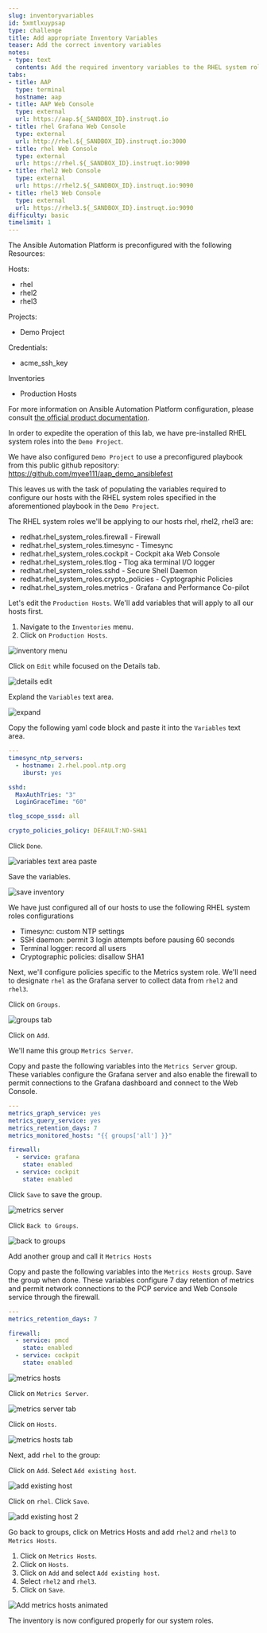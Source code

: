 ```yaml
---
slug: inventoryvariables
id: 5xmtlxuypsap
type: challenge
title: Add appropriate Inventory Variables
teaser: Add the correct inventory variables
notes:
- type: text
  contents: Add the required inventory variables to the RHEL system roles playbook.
tabs:
- title: AAP
  type: terminal
  hostname: aap
- title: AAP Web Console
  type: external
  url: https://aap.${_SANDBOX_ID}.instruqt.io
- title: rhel Grafana Web Console
  type: external
  url: http://rhel.${_SANDBOX_ID}.instruqt.io:3000
- title: rhel Web Console
  type: external
  url: https://rhel.${_SANDBOX_ID}.instruqt.io:9090
- title: rhel2 Web Console
  type: external
  url: https://rhel2.${_SANDBOX_ID}.instruqt.io:9090
- title: rhel3 Web Console
  type: external
  url: https://rhel3.${_SANDBOX_ID}.instruqt.io:9090
difficulty: basic
timelimit: 1
---
```


The Ansible Automation Platform is preconfigured with the following Resources:

Hosts:

- rhel
- rhel2
- rhel3

Projects:

- Demo Project

Credentials:

- acme_ssh_key

Inventories

- Production Hosts

For more information on Ansible Automation Platform configuration, please consult [the official product documentation](https://access.redhat.com/documentation/en-us/red_hat_ansible_automation_platform/2.2).

In order to expedite the operation of this lab, we have pre-installed RHEL system roles into the `Demo Project`.

We have also configured `Demo Project` to use a preconfigured playbook from this public github repository:
<https://github.com/myee111/aap_demo_ansiblefest>

This leaves us with the task of populating the variables required to configure our hosts with the RHEL system roles specified in the aforementioned playbook in the `Demo Project`.

The RHEL system roles we'll be applying to our hosts rhel, rhel2, rhel3 are:

- redhat.rhel_system_roles.firewall - Firewall
- redhat.rhel_system_roles.timesync - Timesync
- redhat.rhel_system_roles.cockpit - Cockpit aka Web Console
- redhat.rhel_system_roles.tlog - Tlog aka terminal I/O logger
- redhat.rhel_system_roles.sshd - Secure Shell Daemon
- redhat.rhel_system_roles.crypto_policies - Cyptographic Policies
- redhat.rhel_system_roles.metrics - Grafana and Performance Co-pilot

Let's edit the `Production Hosts`. We'll add variables that will apply to all our hosts first.

1) Navigate to the `Inventories` menu.
2) Click on `Production Hosts`.

![inventory menu](../assets/inventorymenu.png)

Click on `Edit` while focused on the Details tab.

![details edit](../assets/detailsedit.png)

Expland the `Variables` text area.

![expand](../assets/expland.png)

Copy the following yaml code block and paste it into the `Variables` text area.

  ```yaml
  ---
  timesync_ntp_servers:
    - hostname: 2.rhel.pool.ntp.org
      iburst: yes

  sshd:
    MaxAuthTries: "3"
    LoginGraceTime: "60"

  tlog_scope_sssd: all

  crypto_policies_policy: DEFAULT:NO-SHA1
  ```

Click `Done`.

![variables text area paste](../assets/copypastedonevariables.png)

Save the variables.

![save inventory](../assets/saveinventory.png)

We have just configured all of our hosts to use the following RHEL system roles configurations

- Timesync: custom NTP settings
- SSH daemon: permit 3 login attempts before pausing 60 seconds
- Terminal logger: record all users
- Cryptographic policies: disallow SHA1

Next, we'll configure policies specific to the Metrics system role. We'll need to designate `rhel` as the Grafana server to collect data from `rhel2` and `rhel3`.

Click on `Groups`.

![groups tab](../assets/grouptab.png)

Click on `Add`.

We'll name this group `Metrics Server`.

Copy and paste the following variables into the `Metrics Server` group. These variables configure the Grafana server and also enable the firewall to permit connections to the Grafana dashboard and connect to the Web Console.

```yaml
---
metrics_graph_service: yes
metrics_query_service: yes
metrics_retention_days: 7
metrics_monitored_hosts: "{{ groups['all'] }}"

firewall:
  - service: grafana
    state: enabled
  - service: cockpit
    state: enabled
```

Click `Save` to save the group.

![metrics server](../assets/metricsserver.png)

Click `Back to Groups`.

![back to groups](../assets/backtogroups.png)

Add another group and call it `Metrics Hosts`

Copy and paste the following variables into the `Metrics Hosts` group. Save the group when done. These variables configure 7 day retention of metrics and permit network connections to the PCP service and Web Console service through the firewall.

```yaml
---
metrics_retention_days: 7

firewall:
  - service: pmcd
    state: enabled
  - service: cockpit
    state: enabled
```

![metrics hosts](../assets/metricshosts.png)

Click on `Metrics Server`.

![metrics server tab](../assets/metricsservergroup.png)

Click on `Hosts`.

![metrics hosts tab](../assets/metricsserverhoststab.png)

Next, add `rhel` to the group:

Click on `Add`.
Select `Add existing host`.

![add existing host](../assets/metricsserveraddexistinghost.png)

Click on `rhel`.
Click `Save`.

![add existing host 2](../assets/metricsserveraddexistinghost2.png)

Go back to groups, click on Metrics Hosts and add `rhel2` and `rhel3` to `Metrics Hosts`.

1) Click on `Metrics Hosts`.
2) Click on `Hosts`.
3) Click on `Add` and select `Add existing host`.
4) Select `rhel2` and `rhel3`.
5) Click on `Save`.

![Add metrics hosts animated](../assets/addmetricshostsanimated.gif)

The inventory is now configured properly for our system roles.
